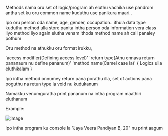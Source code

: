 Methods nama oru set of logic/program ah eluthu vachika use pandrom antha set ku oru common name kuduthu use panikura maari..

Ipo oru person oda name, age, gender, occupation.. ithula data type kuduthu method ulla store panita intha person oda information
vera class liyo method liyo again elutha venam ithoda method name ah call panaley pothum

Oru method na athukku oru format irukku,

  'access modifier(Defining access level)' 'return type(Athu ennava return pananaum nu define pananum)' 'method name(Camel case la)'  {
      Logics ulla eluthikalam
  }

  Ipo intha method onnumey return pana porathu illa, set of actions pana poguthu na retun type la void nu kudukanum

  Namakku venumguratha print pananum na intha program maathiri eluthanum

Example:

![image](https://github.com/user-attachments/assets/536a7b11-18e4-48f9-a0bb-3abbf7f1ab39)

Ipo intha program ku console la "Jaya Veera Pandiyan B, 20" nu print aagum

